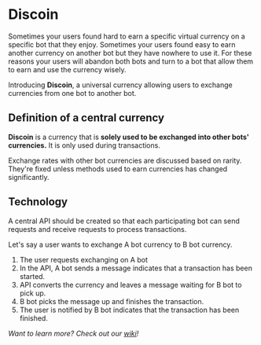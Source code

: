 # Discoin

Sometimes your users found hard to earn a specific virtual currency on a specific bot that they enjoy. Sometimes your users found easy to earn another currency on another bot but they have nowhere to use it. For these reasons your users will abandon both bots and turn to a bot that allow them to earn and use the currency wisely.

Introducing **Discoin**, a universal currency allowing users to exchange currencies from one bot to another bot.

## Definition of a central currency
**Discoin** is a currency that is __solely used to be exchanged into other bots' currencies.__ It is only used during transactions.

Exchange rates with other bot currencies are discussed based on rarity. They're fixed unless methods used to earn currencies has changed significantly.

## Technology
A central API should be created so that each participating bot can send requests and receive requests to process transactions.

Let's say a user wants to exchange A bot currency to B bot currency.

1. The user requests exchanging on A bot
2. In the API, A bot sends a message indicates that a transaction has been started.
3. API converts the currency and leaves a message waiting for B bot to pick up.
3. B bot picks the message up and finishes the transaction.
4. The user is notified by B bot indicates that the transaction has been finished.

*Want to learn more? Check out our [wiki](https://github.com/austinhuang0131/discoin/wiki)!*
